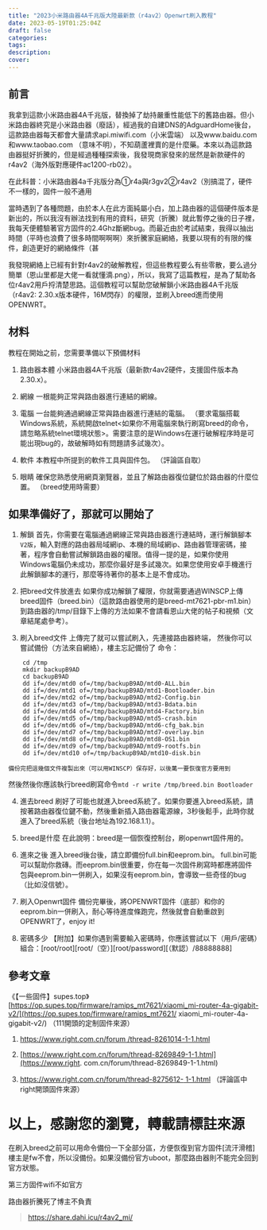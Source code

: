 ```yaml
---
title: "2023小米路由器4A千兆版大陸最新款（r4av2）Openwrt刷入教程"
date: 2023-05-19T01:25:04Z
draft: false
categories:
tags:
description: 
cover: 
---
```

## 前言

我拿到這款小米路由器4A千兆版，替換掉了劫持嚴重性能低下的舊路由器。但小米路由器終究是小米路由器（廢話），經過我的自建DNS的AdguardHome後台，這款路由器每天都會大量請求api.miwifi.com（小米雲端） 以及www.baidu.com 和www.taobao.com （意味不明），不知葫蘆裡賣的是什麼藥。本來以為這款路由器挺好折騰的，但是經過種種探索後，我發現商家發來的居然是新款硬件的r4av2（海外版對應硬件ac1200-rb02）。

在此科普：小米路由器4a千兆版分為①r4a與r3gv2②r4av2（別搞混了，硬件不一樣的，固件一般不通用

當時遇到了各種問題，由於本人在此方面純屬小白，加上路由器的這個硬件版本是新出的，所以我沒有辦法找到有用的資料，研究（折騰）就此暫停之後的日子裡，我每天便體驗著官方固件的2.4Ghz斷網bug。而最近由於考試結束，我得以抽出時間（平時也浪費了很多時間啊啊啊）來折騰家庭網絡，我要以現有的有限的條件，創造更好的網絡條件（甚

我發現網絡上已經有針對r4av2的破解教程，但這些教程要么有些零散，要么過分簡單（恩山里都是大佬一看就懂滴.png），所以，我寫了這篇教程，是為了幫助各位r4av2用戶捋清楚思路。這個教程可以幫助您破解鎖小米路由器4A千兆版（r4av2: 2.30.x版本硬件，16M閃存）的權限，並刷入breed進而使用OPENWRT。


## 材料

教程在開始之前，您需要準備以下預備材料

1.  路由器本體
小米路由器4A千兆版（最新款r4av2硬件，支援固件版本為2.30.x）。

2.  網線
一根能夠正常與路由器進行連結的網線。

3.  電腦
一台能夠通過網線正常與路由器進行連結的電腦。 （要求電腦搭載Windows系統，系統開啟telnet<如果你不用電腦來執行刷寫breed的命令，請忽略系統telnet環境狀態>。需要注意的是Windows在運行破解程序時是可能出現bug的，故破解時如有問題請多試幾次）。

4.  軟件
本教程中所提到的軟件工具與固件包。 （評論區自取）

5.  眼睛
確保您熟悉使用網頁瀏覽器，並且了解路由器復位鍵位於路由器的什麼位置。 （breed使用時需要）


## 如果準備好了，那就可以開始了

1.  解鎖
首先，你需要在電腦通過網線正常與路由器進行連結時，運行解鎖腳本`V2版`，輸入對應的路由器局域網ip、本機的局域網ip、路由器管理密碼，接著，程序會自動嘗試解鎖路由器的權限。值得一提的是，如果你使用Windows電腦仍未成功，那麼你最好是多試幾次。如果您使用安卓手機進行此解鎖腳本的運行，那麼等待著你的基本上是不會成功。

2.  把breed文件放進去
如果你成功解鎖了權限，你就需要通過WINSCP上傳breed固件（breed.bin）（這款路由器使用的是breed-mt7621-pbr-m1.bin）到路由器的/tmp/目錄下上傳的方法如果不會請看恩山大佬的帖子和視頻（文章結尾處參考）。

3.  刷入breed文件
上傳完了就可以嘗試刷入，先連接路由器終端，
然後你可以嘗試備份（方法來自網絡），樓主忘記備份了
命令：
```
    cd /tmp
    mkdir backupB9AD
    cd backupB9AD
    dd if=/dev/mtd0 of=/tmp/backupB9AD/mtd0-ALL.bin
    dd if=/dev/mtd1 of=/tmp/backupB9AD/mtd1-Bootloader.bin
    dd if=/dev/mtd2 of=/tmp/backupB9AD/mtd2-Config.bin
    dd if=/dev/mtd3 of=/tmp/backupB9AD/mtd3-Bdata.bin
    dd if=/dev/mtd4 of=/tmp/backupB9AD/mtd4-Factory.bin
    dd if=/dev/mtd5 of=/tmp/backupB9AD/mtd5-crash.bin
    dd if=/dev/mtd6 of=/tmp/backupB9AD/mtd6-cfg_bak.bin
    dd if=/dev/mtd7 of=/tmp/backupB9AD/mtd7-overlay.bin
    dd if=/dev/mtd8 of=/tmp/backupB9AD/mtd8-OS1.bin
    dd if=/dev/mtd9 of=/tmp/backupB9AD/mtd9-rootfs.bin
    dd if=/dev/mtd10 of=/tmp/backupB9AD/mtd10-disk.bin
```
    備份完把這幾個文件複製出來（可以用WINSCP）保存好，以後萬一要恢復官方要用到
然後然後你應該執行breed刷寫命令``mtd -r write /tmp/breed.bin Bootloader``

4.  進去breed
刷好了可能也就進入breed系統了。如果你要進入breed系統，請按著路由器復位鍵不動，然後重新插入路由器電源線，3秒後鬆手，此時你就進入了breed系統（後台地址為192.168.1.1）。

5.  breed是什麼
在此說明：breed是一個恢復控制台，刷openwrt固件用的。

6.  進來之後
進入breed後台後，請立即備份full.bin和eeprom.bin。 full.bin可能可以幫助你救磚。而eeprom.bin很重要，你在每一次固件刷寫時都應將固件包與eeprom.bin一併刷入，如果沒有eeprom.bin，會導致一些奇怪的bug（比如沒信號）。

7.  刷入Openwrt固件
備份完畢後，將OPENWRT固件（底部）和你的eeprom.bin一併刷入，耐心等待進度條跑完，然後就會自動重啟到OPENWRT了，enjoy it!

8.  密碼多少
【附加】如果你遇到需要輸入密碼時，你應該嘗試以下（用戶/密碼）組合：[root/root][root/（空）][root/password][（默認）/88888888]


## 參考文章

《【一些固件】supes.top》 [https://op.supes.top/firmware/ramips_mt7621/xiaomi_mi-router-4a-gigabit-v2/](https://op.supes.top/firmware/ramips_mt7621/ xiaomi_mi-router-4a-gigabit-v2/) （111開頭的定制固件來源）

1. [https://www.right.com.cn/forum /thread-8261014-1-1.html](https://www.right.com.cn/forum/thread-8261014-1-1.html)

2. [https://www.right.com.cn/forum/thread-8269849-1-1.html](https://www.right. com.cn/forum/thread-8269849-1-1.html)

3. [https://www.right.com.cn/forum/thread-8275612- 1-1.html](https://www.right.com.cn/forum/thread-8275612-1-1.html) （評論區中right開頭固件來源）


# 以上，感謝您的瀏覽，轉載請標註來源

在刷入breed之前可以用命令備份一下全部分區，方便恢復到官方固件[流汗滑稽]樓主是fw不會，所以沒備份。如果沒備份官方uboot，那麼路由器則不能完全回到官方狀態。

第三方固件wifi不如官方

路由器折騰死了博主不負責

> https://share.dahi.icu/r4av2_mi/